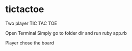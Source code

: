 # tictactoe


Two player TIC TAC TOE 

Open Terminal
Simply go to folder dir and run     ruby app.rb

Player chose the board
